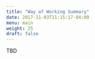```yaml
---
title: "Way of Working Summary"
date: 2017-11-03T11:15:17-04:00
menu: main
weight: 25
draft: false
---
```

TBD
